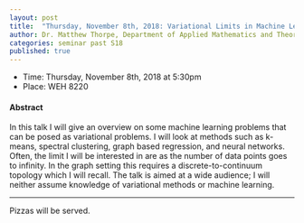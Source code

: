 ```yaml
---
layout: post
title:  "Thursday, November 8th, 2018: Variational Limits in Machine Learning"
author: Dr. Matthew Thorpe, Department of Applied Mathematics and Theoretical Physics, University of Cambridge
categories: seminar past S18
published: true
---
```


* Time: Thursday, November 8th, 2018 at 5:30pm
* Place: WEH 8220

#### Abstract

In this talk I will give an overview on some machine learning
problems that can be posed as variational problems. I will look at
methods such as k-means, spectral clustering, graph based regression,
and neural networks. Often, the limit I will be interested in are as the
number of data points goes to infinity. In the graph setting this
requires a discrete-to-continuum topology which I will recall. The talk
is aimed at a wide audience; I will neither assume knowledge of
variational methods or machine learning.

___
Pizzas will be served.
